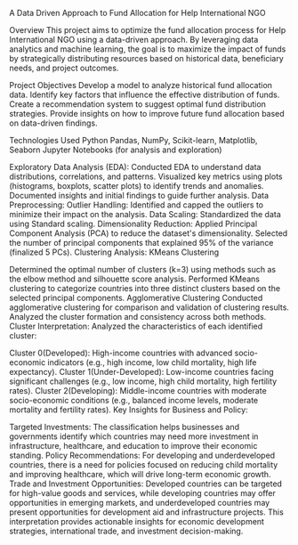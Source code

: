 
A Data Driven Approach to Fund Allocation for Help International NGO 

Overview
This project aims to optimize the fund allocation process for Help International NGO using a data-driven approach. By leveraging data analytics and machine learning, the goal is to maximize the impact of funds by strategically distributing resources based on historical data, beneficiary needs, and project outcomes.

Project Objectives
Develop a model to analyze historical fund allocation data.
Identify key factors that influence the effective distribution of funds.
Create a recommendation system to suggest optimal fund distribution strategies.
Provide insights on how to improve future fund allocation based on data-driven findings.

Technologies Used
Python
Pandas, NumPy, Scikit-learn, Matplotlib, Seaborn
Jupyter Notebooks (for analysis and exploration)




Exploratory Data Analysis (EDA):
Conducted EDA to understand data distributions, correlations, and patterns.
Visualized key metrics using plots (histograms, boxplots, scatter plots) to identify trends and anomalies.
Documented insights and initial findings to guide further analysis.
Data Preprocessing:
Outlier Handling: Identified and capped the outliers to minimize their impact on the analysis.
Data Scaling: Standardized the data using Standard scaling.
Dimensionality Reduction:
Applied Principal Component Analysis (PCA) to reduce the dataset's dimensionality.
Selected the number of principal components that explained 95% of the variance (finalized 5 PCs).
Clustering Analysis:
KMeans Clustering

Determined the optimal number of clusters (k=3) using methods such as the elbow method and silhouette score analysis.
Performed KMeans clustering to categorize countries into three distinct clusters based on the selected principal components. Agglomerative Clustering
Conducted agglomerative clustering for comparison and validation of clustering results.
Analyzed the cluster formation and consistency across both methods.
Cluster Interpretation: Analyzed the characteristics of each identified cluster:

Cluster 0(Developed): High-income countries with advanced socio-economic indicators (e.g., high income, low child mortality, high life expectancy).
Cluster 1(Under-Developed): Low-income countries facing significant challenges (e.g., low income, high child mortality, high fertility rates).
Cluster 2(Developing): Middle-income countries with moderate socio-economic conditions (e.g., balanced income levels, moderate mortality and fertility rates).
Key Insights for Business and Policy:

Targeted Investments: The classification helps businesses and governments identify which countries may need more investment in infrastructure, healthcare, and education to improve their economic standing.
Policy Recommendations: For developing and underdeveloped countries, there is a need for policies focused on reducing child mortality and improving healthcare, which will drive long-term economic growth.
Trade and Investment Opportunities: Developed countries can be targeted for high-value goods and services, while developing countries may offer opportunities in emerging markets, and underdeveloped
countries may present opportunities for development aid and infrastructure projects.
This interpretation provides actionable insights for economic development strategies, international trade, and investment decision-making.
